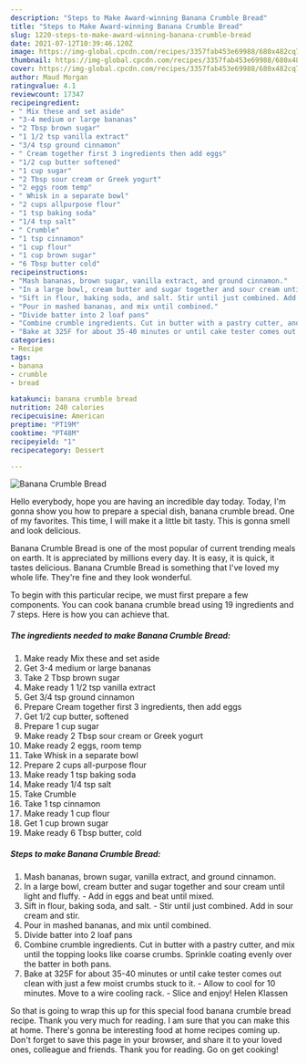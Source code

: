 ```yaml
---
description: "Steps to Make Award-winning Banana Crumble Bread"
title: "Steps to Make Award-winning Banana Crumble Bread"
slug: 1220-steps-to-make-award-winning-banana-crumble-bread
date: 2021-07-12T10:39:46.120Z
image: https://img-global.cpcdn.com/recipes/3357fab453e69988/680x482cq70/banana-crumble-bread-recipe-main-photo.jpg
thumbnail: https://img-global.cpcdn.com/recipes/3357fab453e69988/680x482cq70/banana-crumble-bread-recipe-main-photo.jpg
cover: https://img-global.cpcdn.com/recipes/3357fab453e69988/680x482cq70/banana-crumble-bread-recipe-main-photo.jpg
author: Maud Morgan
ratingvalue: 4.1
reviewcount: 17347
recipeingredient:
- " Mix these and set aside"
- "3-4 medium or large bananas"
- "2 Tbsp brown sugar"
- "1 1/2 tsp vanilla extract"
- "3/4 tsp ground cinnamon"
- " Cream together first 3 ingredients then add eggs"
- "1/2 cup butter softened"
- "1 cup sugar"
- "2 Tbsp sour cream or Greek yogurt"
- "2 eggs room temp"
- " Whisk in a separate bowl"
- "2 cups allpurpose flour"
- "1 tsp baking soda"
- "1/4 tsp salt"
- " Crumble"
- "1 tsp cinnamon"
- "1 cup flour"
- "1 cup brown sugar"
- "6 Tbsp butter cold"
recipeinstructions:
- "Mash bananas, brown sugar, vanilla extract, and ground cinnamon."
- "In a large bowl, cream butter and sugar together and sour cream until light and fluffy. Add in eggs and beat until mixed."
- "Sift in flour, baking soda, and salt. Stir until just combined. Add in sour cream and stir."
- "Pour in mashed bananas, and mix until combined."
- "Divide batter into 2 loaf pans"
- "Combine crumble ingredients. Cut in butter with a pastry cutter, and mix until the topping looks like coarse crumbs. Sprinkle coating evenly over the batter in both pans."
- "Bake at 325F for about 35-40 minutes or until cake tester comes out clean with just a few moist crumbs stuck to it. Allow to cool for 10 minutes. Move to a wire cooling rack. Slice and enjoy! Helen Klassen"
categories:
- Recipe
tags:
- banana
- crumble
- bread

katakunci: banana crumble bread 
nutrition: 240 calories
recipecuisine: American
preptime: "PT19M"
cooktime: "PT48M"
recipeyield: "1"
recipecategory: Dessert

---
```



![Banana Crumble Bread](https://img-global.cpcdn.com/recipes/3357fab453e69988/680x482cq70/banana-crumble-bread-recipe-main-photo.jpg)

Hello everybody, hope you are having an incredible day today. Today, I'm gonna show you how to prepare a special dish, banana crumble bread. One of my favorites. This time, I will make it a little bit tasty. This is gonna smell and look delicious.

Banana Crumble Bread is one of the most popular of current trending meals on earth. It is appreciated by millions every day. It is easy, it is quick, it tastes delicious. Banana Crumble Bread is something that I've loved my whole life. They're fine and they look wonderful.




To begin with this particular recipe, we must first prepare a few components. You can cook banana crumble bread using 19 ingredients and 7 steps. Here is how you can achieve that.

<!--inarticleads1-->

##### The ingredients needed to make Banana Crumble Bread:

1. Make ready  Mix these and set aside
1. Get 3-4 medium or large bananas
1. Take 2 Tbsp brown sugar
1. Make ready 1 1/2 tsp vanilla extract
1. Get 3/4 tsp ground cinnamon
1. Prepare  Cream together first 3 ingredients, then add eggs
1. Get 1/2 cup butter, softened
1. Prepare 1 cup sugar
1. Make ready 2 Tbsp sour cream or Greek yogurt
1. Make ready 2 eggs, room temp
1. Take  Whisk in a separate bowl
1. Prepare 2 cups all-purpose flour
1. Make ready 1 tsp baking soda
1. Make ready 1/4 tsp salt
1. Take  Crumble
1. Take 1 tsp cinnamon
1. Make ready 1 cup flour
1. Get 1 cup brown sugar
1. Make ready 6 Tbsp butter, cold




<!--inarticleads2-->

##### Steps to make Banana Crumble Bread:

1. Mash bananas, brown sugar, vanilla extract, and ground cinnamon.
1. In a large bowl, cream butter and sugar together and sour cream until light and fluffy. - Add in eggs and beat until mixed.
1. Sift in flour, baking soda, and salt. - Stir until just combined. Add in sour cream and stir.
1. Pour in mashed bananas, and mix until combined.
1. Divide batter into 2 loaf pans
1. Combine crumble ingredients. Cut in butter with a pastry cutter, and mix until the topping looks like coarse crumbs. Sprinkle coating evenly over the batter in both pans.
1. Bake at 325F for about 35-40 minutes or until cake tester comes out clean with just a few moist crumbs stuck to it. - Allow to cool for 10 minutes. Move to a wire cooling rack. - Slice and enjoy! Helen Klassen




So that is going to wrap this up for this special food banana crumble bread recipe. Thank you very much for reading. I am sure that you can make this at home. There's gonna be interesting food at home recipes coming up. Don't forget to save this page in your browser, and share it to your loved ones, colleague and friends. Thank you for reading. Go on get cooking!
